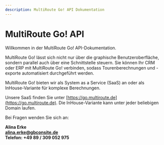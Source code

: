 ```yaml
---
description: MultiRoute Go! API Dokumentation
---
```


# MultiRoute Go! API 

Willkommen in der MultiRoute Go! API-Dokumentation. 

MultiRoute Go! lässt sich nicht nur über die graphische Benutzeroberfläche, sondern parallel auch über eine Schnittstelle steuern. Sie können Ihr CRM oder ERP mit MultiRoute Go! verbinden, sodass Tourenberechnungen und -exporte automatisiert durchgeführt werden.

MultiRoute Go! bieten wir als System as a Service (SaaS) an oder als InHouse-Variante für komplexe Berechnungen.

Unsere SaaS finden Sie unter [https://go.multiroute.de](https://go.multiroute.de). Die InHouse-Variante kann unter jeder beliebigen Domain laufen.

Bei Fragen wenden Sie sich an:

**Alina Erke<br>
[alina.erke@gbconsite.de](mailto:alina.erke@gbconsite.de)<br>
Telefon: +49 89 / 309 052 975**
